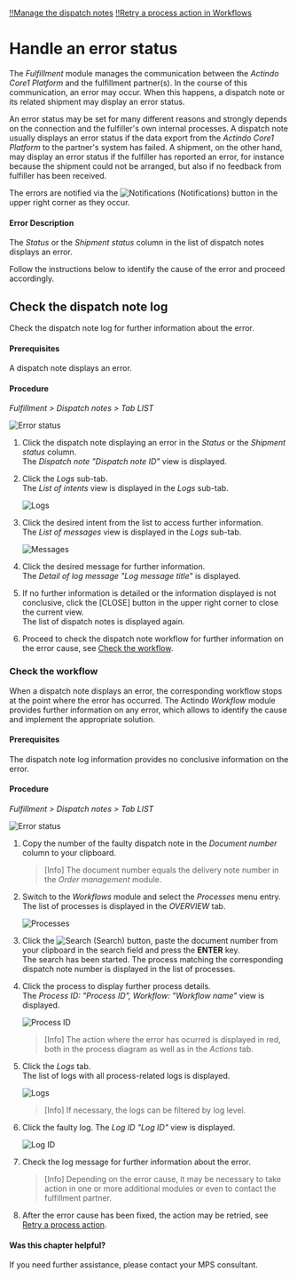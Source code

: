 [!!Manage the dispatch notes](../Operation/01_ManageDispatchNotes.md) 
[!!Retry a process action in Workflows](../../ActindoWorkFlow/Troubleshooting/01_RetryProcessAction.md) 

# Handle an error status

The *Fulfillment* module manages the communication between the *Actindo Core1 Platform* and the fulfillment partner(s). In the course of this communication, an error may occur. When this happens, a dispatch note or its related shipment may display an error status.

An error status may be set for many different reasons and strongly depends on the connection and the fulfiller's own internal processes. A dispatch note usually displays an error status if the data export from the *Actindo Core1 Platform* to the partner's system has failed. A shipment, on the other hand, may display an error status if the fulfiller has reported an error, for instance because the shipment could not be arranged, but also if no feedback from fulfiller has been received.

The errors are notified via the ![Notifications](../../Assets/Icons/Notifications.png) (Notifications) button in the upper right corner as they occur. 

#### Error Description

The *Status* or the *Shipment status* column in the list of dispatch notes displays an error.

Follow the instructions below to identify the cause of the error and proceed accordingly.


## Check the dispatch note log

Check the dispatch note log for further information about the error.

#### Prerequisites

A dispatch note displays an error.

#### Procedure

*Fulfillment > Dispatch notes > Tab LIST*

![Error status](../../Assets/Screenshots/Fulfillment/DispatchNotes/DispatchNotesErrorStatus.png "[Error status]")

1. Click the dispatch note displaying an error in the *Status* or the *Shipment status* column.  
    The *Dispatch note "Dispatch note ID"* view is displayed. 

2. Click the *Logs* sub-tab.   
    The *List of intents* view is displayed in the *Logs* sub-tab.

    ![Logs](../../Assets/Screenshots/Fulfillment/DispatchNotes/DispatchNoteLogsError.png "[Logs]")

3. Click the desired intent from the list to access further information.  
    The *List of messages* view is displayed in the *Logs* sub-tab.  

    ![Messages](../../Assets/Screenshots/Fulfillment/DispatchNotes/DispatchNoteLogsMessages.png "[Messages]")

4. Click the desired message for further information.    
    The *Detail of log message "Log message title"* is displayed.

5. If no further information is detailed or the information displayed is not conclusive, click the [CLOSE] button in the upper right corner to close the current view.  
    The list of dispatch notes is displayed again. 

6. Proceed to check the dispatch note workflow for further information on the error cause, see [Check the workflow](#check-the-workflow). 


### Check the workflow

When a dispatch note displays an error, the corresponding workflow stops at the point where the error has occurred. The Actindo *Workflow* module provides further information on any error, which allows to identify the cause and implement the appropriate solution.

#### Prerequisites

The dispatch note log information provides no conclusive information on the error.

#### Procedure

*Fulfillment > Dispatch notes > Tab LIST*

![Error status](../../Assets/Screenshots/Fulfillment/DispatchNotes/DispatchNotesErrorStatus.png "[Error status]") 

1. Copy the number of the faulty dispatch note in the *Document number* column to your clipboard.

    > [Info] The document number equals the delivery note number in the *Order management* module.

2. Switch to the *Workflows* module and select the *Processes* menu entry.  
    The list of processes is displayed in the *OVERVIEW* tab. 

    ![Processes](../../Assets/Screenshots/ActindoWorkFlow/Processes/FaultyProcess.png "[Processes]")

3. Click the ![Search](../../Assets/Icons/Search.png "[Search]") (Search) button, paste the document number from your clipboard in the search field and press the **ENTER** key.   
    The search has been started. The process matching the corresponding dispatch note number is displayed in the list of processes.  

4. Click the process to display further process details.  
    The *Process ID: "Process ID", Workflow: "Workflow name"* view is displayed. 

    ![Process ID](../../Assets/Screenshots/ActindoWorkFlow/Processes/FaultyProcessID.png "[ProcessID]")
        
    > [Info] The action where the error has ocurred is displayed in red, both in the process diagram as well as in the *Actions* tab.

5. Click the *Logs* tab.  
    The list of logs with all process-related logs is displayed.

     ![Logs](../../Assets/Screenshots/ActindoWorkFlow/Processes/Logs.png "[Logs]")

    > [Info] If necessary, the logs can be filtered by log level.

6. Click the faulty log. 
    The *Log ID "Log ID"* view is displayed.

    ![Log ID](../../Assets/Screenshots/ActindoWorkFlow/Processes/LogID.png "[LogID]")

7. Check the log message for further information about the error. 

    > [Info] Depending on the error cause, it may be necessary to take action in one or more additional modules or even to contact the fulfillment partner.  

8. After the error cause has been fixed, the action may be retried, see [Retry a process action](../../ActindoWorkFlow/Troubleshooting/01_RetryProcessAction.md). 


  
#### Was this chapter helpful?

If you need further assistance, please contact your MPS consultant.

